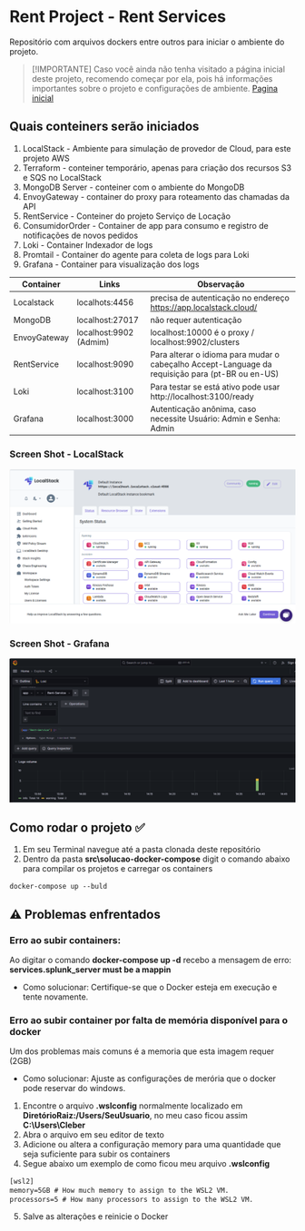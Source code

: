 # Rent Project - Rent Services
Repositório com arquivos dockers entre outros para iniciar o ambiente do projeto.

>[!IMPORTANTE]
>Caso você ainda não tenha visitado a página inicial deste projeto, recomendo começar por ela, pois há informações importantes sobre o projeto e configurações de ambiente.
>[Pagina inicial](https://github.com/cteotonio-rent)

## Quais conteiners serão iniciados
1) LocalStack - Ambiente para simulação de provedor de Cloud, para este projeto AWS
2) Terraform - conteiner temporário, apenas para criação dos recursos S3 e SQS no LocalStack
3) MongoDB Server - conteiner com o ambiente do MongoDB
4) EnvoyGateway - container do proxy para roteamento das chamadas da API
5) RentService - Conteiner do projeto Serviço de Locação
6) ConsumidorOrder - Container de app para consumo e registro de notificações de novos pedidos
7) Loki - Container Indexador de logs
8) Promtail - Container do agente para coleta de logs para Loki
9) Grafana - Container para visualização dos logs

| Container | Links | Observação |
|-------------|-------------|-------------|
| Localstack| localhots:4456 | precisa de autenticação no endereço https://app.localstack.cloud/ |
| MongoDB | localhost:27017 | não requer autenticação |
| EnvoyGateway | localhost:9902 (Admim) | localhost:10000 é o proxy / localhost:9902/clusters | 
| RentService | localhost:9090 | Para alterar o idioma para mudar o cabeçalho Accept-Language da requisição para (pt-BR ou en-US) |
| Loki | localhost:3100 | Para testar se está ativo pode usar http://localhost:3100/ready |
| Grafana | localhost:3000 | Autenticação anônima, caso necessite Usuário: Admin e Senha: Admin |

### Screen Shot - LocalStack
<img src="https://github.com/cteotonio-rent/documentacao/blob/main/src/localstack.png" />

### Screen Shot - Grafana
<img src="https://github.com/cteotonio-rent/documentacao/blob/main/src/grafana.png" />

## Como rodar o projeto ✅
1. Em seu Terminal navegue até a pasta clonada deste repositório
2. Dentro da pasta **src\solucao-docker-compose** digit o comando abaixo para compilar os projetos e carregar os containers

```
docker-compose up --buld
```

## ⚠️ Problemas enfrentados

### Erro ao subir containers:
Ao digitar o comando **docker-compose up -d** recebo a mensagem de erro: **services.splunk_server must be a mappin**
* Como solucionar: Certifique-se que o Docker esteja em execução e tente novamente.

### Erro ao subir container por falta de memória disponível para o docker
Um dos problemas mais comuns é a memoria que esta imagem requer (2GB)
* Como solucionar: Ajuste as configurações de merória que o docker pode reservar do windows.
1) Encontre o arquivo **.wslconfig** normalmente localizado em **DiretórioRaiz:/Users/SeuUsuario**, no meu caso ficou assim **C:\Users\Cleber**
2) Abra o arquivo em seu editor de texto
3) Adicione ou altera a configuração memory para uma quantidade que seja suficiente para subir os containers
4) Segue abaixo um exemplo de como ficou meu arquivo **.wslconfig**

```
[wsl2]
memory=5GB # How much memory to assign to the WSL2 VM.
processors=5 # How many processors to assign to the WSL2 VM.
```

5) Salve as alterações e reinicie o Docker
